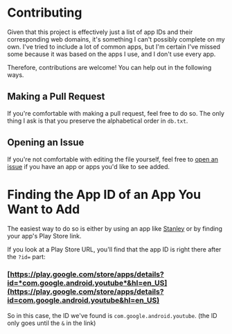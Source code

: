 # Contributing
Given that this project is effectively just a list of app IDs and their corresponding web domains, it's something I can't possibly complete on my own. I've tried to include a lot of common apps, but I'm certain I've missed some because it was based on the apps I use, and I don't use every app.

Therefore, contributions are welcome! You can help out in the following ways.

## Making a Pull Request
If you're comfortable with making a pull request, feel free to do so. The only thing I ask is that you preserve the alphabetical order in `db.txt`.

## Opening an Issue
If you're not comfortable with editing the file yourself, feel free to [open an issue](https://github.com/zedseven/android-application-id-url-db/issues/new/choose) if you have an app or apps you'd like to see added.

# Finding the App ID of an App You Want to Add
The easiest way to do so is either by using an app like [Stanley](https://github.com/xgouchet/Stanley) or by finding your app's Play Store link.

If you look at a Play Store URL, you'll find that the app ID is right there after the `?id=` part:

### [https://play.google.com/store/apps/details?id=*com.google.android.youtube*&hl=en_US](https://play.google.com/store/apps/details?id=com.google.android.youtube&hl=en_US)

So in this case, the ID we've found is `com.google.android.youtube`. (the ID only goes until the `&` in the link)
